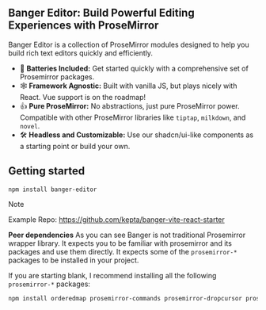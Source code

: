 

## Banger Editor: Build Powerful Editing Experiences with ProseMirror

Banger Editor is a collection of ProseMirror modules designed to help you build rich text editors quickly and efficiently.

- :battery: **Batteries Included:** Get started quickly with a comprehensive set of Prosemirror packages.
- :spider_web: **Framework Agnostic:** Built with vanilla JS, but plays nicely with React. Vue support is on the roadmap!
- :+1: **Pure ProseMirror:** No abstractions, just pure ProseMirror power. Compatible with other ProseMirror libraries like `tiptap`, `milkdown`, and `novel`.
- :hammer_and_wrench: **Headless and Customizable:** Use our shadcn/ui-like components as a starting point or build your own.


## Getting started


```
npm install banger-editor
```

> [!NOTE]
> Example Repo: https://github.com/kepta/banger-vite-react-starter


**Peer dependencies** As you can see Banger is not traditional Prosemirror wrapper library. It expects you to be familiar with prosemirror and its packages and use them directly. It expects some of the `prosemirror-*` packages to be installed in your project.

If you are starting blank, I recommend installing all the following `prosemirror-*` packages:

```sh
npm install orderedmap prosemirror-commands prosemirror-dropcursor prosemirror-flat-list prosemirror-gapcursor prosemirror-history prosemirror-inputrules prosemirror-keymap prosemirror-model prosemirror-schema-basic prosemirror-state prosemirror-transform prosemirror-view
```

